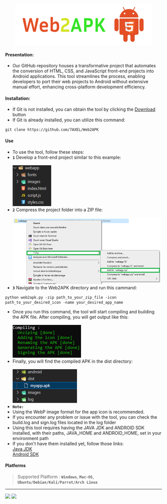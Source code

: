 <!-- SPYTROG -->
<p align='center'>
  <img src="https://github.com/77AXEL/Web2APK/blob/main/images/logo.png"></img>

#### Presentation:
- Our GitHub repository houses a transformative project that automates the conversion of HTML, CSS, and JavaScript front-end projects into Android applications. This tool streamlines the process, enabling developers to port their web projects to Android without extensive manual effort, enhancing cross-platform development efficiency.
#### Installation:
- If Git is not installed, you can obtain the tool by clicking the <a href="https://github.com/77AXEL/Web2APK/archive/refs/heads/main.zip">Download</a> button
- If Git is already installed, you can utilize this command:
```
git clone https://github.com/7AXEL/Web2APK
```
#### Use
- To use the tool, follow these steps:
- **`1`** Develop a front-end project similar to this example:<br><br>
<img src="https://github.com/77AXEL/Web2APK/blob/main/images/cap2.png"></img><br>
- **`2`** Compress the project folder into a ZIP file:<br><br>
<img src="https://github.com/77AXEL/Web2APK/blob/main/images/cap3.png"></img><br>
- **`3`** Navigate to the Web2APK directory and run this cammand:
```
python web2apk.py -zip path_to_your_zip_file -icon path_to_your_desired_icon -name your_desired_app_name 
```
- Once you run this command, the tool will start compiling and building the APK file. After compiling, you will get output like this:<br><br>
<img src="https://github.com/77AXEL/Web2APK/blob/main/images/cap1.png"></img><br>
- Finally, you will find the compiled APK in the dist directory:<br><br>
<img src="https://github.com/77AXEL/Web2APK/blob/main/images/cap4.png"></img><br>
- **`Note:`**
-   Using the WebP image format for the app icon is recommended.
-   If you encounter any problem or issue with the tool, you can check the build.log and sign.log files located in the log folder
-   Using this tool requires having the JAVA JDK and ANDROID SDK installed, with their paths, JAVA_HOME and ANDROID_HOME, set in your environment path
-   If you don't have them installed yet, follow those links:<br>
    <a href="https://www.oracle.com/java/technologies/javase/jdk17-archive-downloads.html">Java JDK</a><br>
    <a href="https://developer.android.com/studio?gad_source=1&gclid=CjwKCAjw1emzBhB8EiwAHwZZxaDZomNDa979EuJ6E2Xjgrp4o-NiDyc36wXADYMinU0JmuodKHYPsBoCC40QAvD_BwE&gclsrc=aw.ds&hl=fr">Android SDK</a>

#### Platforms
> Supported Platform : **`Windows`**, **`Mac-OS`**, **`Ubuntu/Debian/Kali/Parrot/Arch Linux`**<br>
<hr>
<img src="https://img.shields.io/badge/Author-A.X.E.L-red?style=flat-square;"></img>
<img src="https://img.shields.io/badge/Open Source-Yes-red?style=flat-square;"></img>


